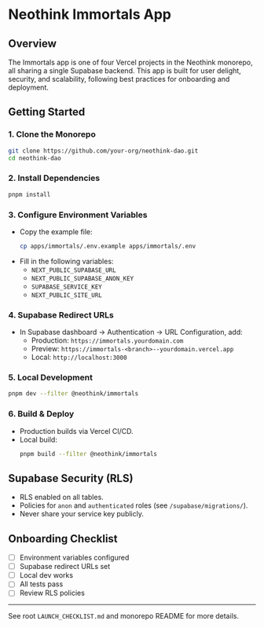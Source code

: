 # Neothink Immortals App

## Overview
The Immortals app is one of four Vercel projects in the Neothink monorepo, all sharing a single Supabase backend. This app is built for user delight, security, and scalability, following best practices for onboarding and deployment.

## Getting Started

### 1. Clone the Monorepo
```sh
git clone https://github.com/your-org/neothink-dao.git
cd neothink-dao
```

### 2. Install Dependencies
```sh
pnpm install
```

### 3. Configure Environment Variables
- Copy the example file:
  ```sh
  cp apps/immortals/.env.example apps/immortals/.env
  ```
- Fill in the following variables:
  - `NEXT_PUBLIC_SUPABASE_URL`
  - `NEXT_PUBLIC_SUPABASE_ANON_KEY`
  - `SUPABASE_SERVICE_KEY`
  - `NEXT_PUBLIC_SITE_URL`

### 4. Supabase Redirect URLs
- In Supabase dashboard → Authentication → URL Configuration, add:
  - Production: `https://immortals.yourdomain.com`
  - Preview: `https://immortals-<branch>--yourdomain.vercel.app`
  - Local: `http://localhost:3000`

### 5. Local Development
```sh
pnpm dev --filter @neothink/immortals
```

### 6. Build & Deploy
- Production builds via Vercel CI/CD.
- Local build:
  ```sh
  pnpm build --filter @neothink/immortals
  ```

## Supabase Security (RLS)
- RLS enabled on all tables.
- Policies for `anon` and `authenticated` roles (see `/supabase/migrations/`).
- Never share your service key publicly.

## Onboarding Checklist
- [ ] Environment variables configured
- [ ] Supabase redirect URLs set
- [ ] Local dev works
- [ ] All tests pass
- [ ] Review RLS policies

---
See root `LAUNCH_CHECKLIST.md` and monorepo README for more details.